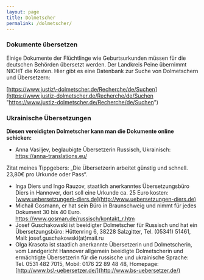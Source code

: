 ```yaml
---
layout: page
title: Dolmetscher
permalink: /dolmetscher/
---
```


### Dokumente übersetzen


Einige Dokumente der Flüchtlinge wie Geburtsurkunden müssen für die deutschen Behörden übersetzt werden. Der Landkreis Peine übernimmt NICHT die Kosten. Hier gibt es eine Datenbank zur Suche von Dolmetschern und Übersetzern:


[https://www.justiz\-dolmetscher.de/Recherche/de/Suchen](https://www.justiz-dolmetscher.de/Recherche/de/Suchen "https://www.justiz-dolmetscher.de/Recherche/de/Suchen")



### Ukrainische Übersetzungen


**Diesen vereidigten Dolmetscher kann man die Dokumente online schicken:**


* Anna Vasiljev, beglaubigte Übersetzerin Russisch, Ukrainisch: [https://anna\-translations.eu/](https://anna-translations.eu/)  

 Zitat meines Tippgebers: „Die Übersetzerin arbeitet günstig und schnell. 23,80€ pro Urkunde oder Pass“.
* Inga Diers und Ingo Rauzov, staatlich anerkanntes Übersetzungsbüro Diers in Hannover, dort soll eine Urkunde ca. 25 Euro kosten: [www.uebersetzungen\-diers.de](http://www.uebersetzungen-diers.de)
* Michail Gosmann, er hat sein Büro in Braunschweig und nimmt für jedes Dokument 30 bis 40 Euro. <https://www.gosman.de/russisch/kontakt_r.htm>
* Josef Guschakowski ist beeidigter Dolmetscher für Russisch und hat ein Übersetzungsbüro: Hüttenring 6, 38228 Salzgitter, Tel. (05341\) 51461, Mail: josef.guschakowski(at)mail.ru
* Olga Krasota ist staatlich anerkannte Übersetzerin und Dolmetscherin, vom Landgericht Hannover allgemein beeidigte Dolmetscherin und ermächtigte Übersetzerin für die russische und ukrainische Sprache: Tel. 0531 482 7015, Mobil: 0176 22 89 48 48, Homepage: [http://www.bs\-uebersetzer.de/](http://www.bs-uebersetzer.de/)


